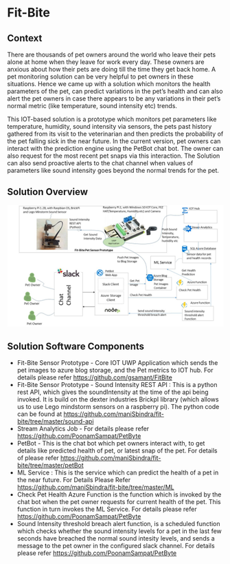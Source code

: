 # Fit-Bite

## Context
 There are thousands of pet owners around the world who leave their pets alone at home when they leave for work every day. These owners are anxious about how their pets are doing till the time they get back home. A pet monitoring solution can be very helpful to pet owners in these situations. Hence we came up with a solution which monitors the health parameters of the pet, can predict variations in the pet’s health and can also alert the pet owners in case there appears to be any variations in their pet’s normal metric (like temperature, sound intensity etc) trends. 


This IOT-based solution is a prototype which monitors pet parameters like temperature, humidity, sound intensity via sensors, the pets past history gathered from its visit to the veterinarian and then predicts the probability of the pet falling sick in the near future. In the current version, pet owners can interact with the prediction engine using the PetBot chat bot. The owner can also request for the most recent pet snaps via this interaction. The Solution can also send proactive alerts to the chat channel when values of parameters like sound intensity goes beyond the normal trends for the pet.


## Solution Overview
![Solution Overview](https://raw.githubusercontent.com/maniSbindra/fit-bite/master/Solution%20Overview/fit-bite-solution-overview.jpg "Solution Overview")


## Solution Software Components
* Fit-Bite Sensor Prototype - Core IOT UWP Application which sends the pet images to azure blog storage, and the Pet metrics to IOT hub. For details please refer https://github.com/gsamant/FitBite 
* Fit-Bite Sensor Prototype - Sound Intensity REST API : This is a python rest API, which gives the soundIntensity at the time of the api being invoked. It is build on the dexter industries BrickpI library (which allows us to use Lego mindstorm sensors on a raspberry pi). The python code can be found at https://github.com/maniSbindra/fit-bite/tree/master/sound-api
* Stream Analytics Job - For details please refer https://github.com/PoonamSampat/PetByte
* PetBot - This is the chat bot which pet owners interact with, to get details like predicted health of pet, or latest snap of the pet. For details of please refer https://github.com/maniSbindra/fit-bite/tree/master/petBot
* ML Service : This is the service which can predict the health of a pet in the near future. For Details Please Refer https://github.com/maniSbindra/fit-bite/tree/master/ML
* Check Pet Health Azure Function is the function which is invoked by the chat bot when the pet owner requests for current health of the pet. This function in turn invokes the ML Service. For details please refer https://github.com/PoonamSampat/PetByte
* Sound Intensity threshold breach alert function, is a scheduled function which checks whether the sound intensity levels for a pet in the last few seconds have breached the normal sound intesity levels, and sends a message to the pet owner in the configured slack channel. For details please refer https://github.com/PoonamSampat/PetByte
  